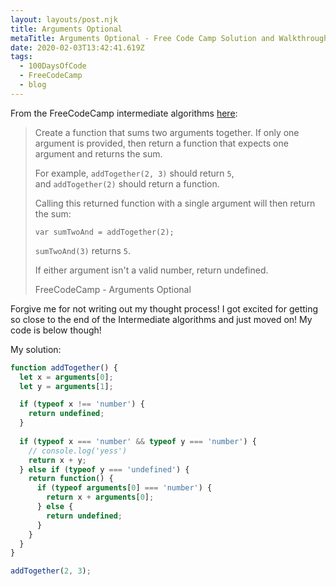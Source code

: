 ```yaml
---
layout: layouts/post.njk
title: Arguments Optional
metaTitle: Arguments Optional - Free Code Camp Solution and Walkthrough
date: 2020-02-03T13:42:41.619Z
tags:
  - 100DaysOfCode
  - FreeCodeCamp
  - blog
---
```

From the FreeCodeCamp intermediate algorithms [here](https://www.freecodecamp.org/learn/javascript-algorithms-and-data-structures/intermediate-algorithm-scripting/arguments-optional):

> Create a function that sums two arguments together. If only one argument is provided, then return a function that expects one argument and returns the sum.
> 
> For example, `addTogether(2, 3)` should return `5`, and `addTogether(2)` should return a function.
> 
> Calling this returned function with a single argument will then return the sum:
> 
> `var sumTwoAnd = addTogether(2);`
> 
> `sumTwoAnd(3)` returns `5`.
> 
> If either argument isn't a valid number, return undefined.
> 
> FreeCodeCamp - Arguments Optional

Forgive me for not writing out my thought process! I got excited for getting so close to the end of the Intermediate algorithms and just moved on! My code is below though!

My solution:

```javascript
function addTogether() {
  let x = arguments[0];
  let y = arguments[1];

  if (typeof x !== 'number') {
    return undefined;
  }
  
  if (typeof x === 'number' && typeof y === 'number') {
    // console.log('yess')
    return x + y;
  } else if (typeof y === 'undefined') {
    return function() {
      if (typeof arguments[0] === 'number') {
        return x + arguments[0];
      } else {
        return undefined;
      }
    }
  }
}

addTogether(2, 3);
```